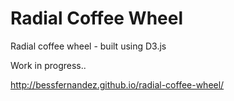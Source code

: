 # Radial Coffee Wheel

Radial coffee wheel - built using D3.js

Work in progress..

http://bessfernandez.github.io/radial-coffee-wheel/
